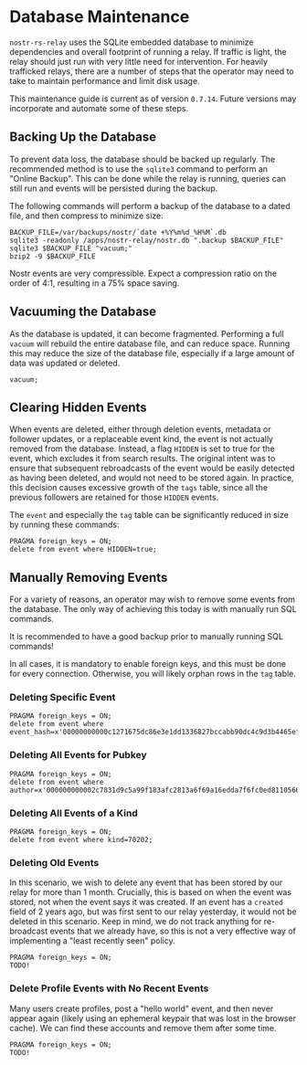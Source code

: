 # Database Maintenance

`nostr-rs-relay` uses the SQLite embedded database to minimize
dependencies and overall footprint of running a relay.  If traffic is
light, the relay should just run with very little need for
intervention.  For heavily trafficked relays, there are a number of
steps that the operator may need to take to maintain performance and
limit disk usage.

This maintenance guide is current as of version `0.7.14`.  Future
versions may incorporate and automate some of these steps.

## Backing Up the Database

To prevent data loss, the database should be backed up regularly.  The
recommended method is to use the `sqlite3` command to perform an
"Online Backup".  This can be done while the relay is running, queries
can still run and events will be persisted during the backup.

The following commands will perform a backup of the database to a
dated file, and then compress to minimize size:

```console
BACKUP_FILE=/var/backups/nostr/`date +%Y%m%d_%H%M`.db
sqlite3 -readonly /apps/nostr-relay/nostr.db ".backup $BACKUP_FILE"
sqlite3 $BACKUP_FILE "vacuum;"
bzip2 -9 $BACKUP_FILE
```

Nostr events are very compressible.  Expect a compression ratio on the
order of 4:1, resulting in a 75% space saving.

## Vacuuming the Database

As the database is updated, it can become fragmented.  Performing a
full `vacuum` will rebuild the entire database file, and can reduce
space.  Running this may reduce the size of the database file,
especially if a large amount of data was updated or deleted.

```console
vacuum;
```

## Clearing Hidden Events

When events are deleted, either through deletion events, metadata or
follower updates, or a replaceable event kind, the event is not
actually removed from the database.  Instead, a flag `HIDDEN` is set
to true for the event, which excludes it from search results.  The
original intent was to ensure that subsequent rebroadcasts of the
event would be easily detected as having been deleted, and would not
need to be stored again.  In practice, this decision causes excessive
growth of the `tags` table, since all the previous followers are
retained for those `HIDDEN` events.

The `event` and especially the `tag` table can be significantly
reduced in size by running these commands:

```console
PRAGMA foreign_keys = ON;
delete from event where HIDDEN=true;
```

## Manually Removing Events

For a variety of reasons, an operator may wish to remove some events
from the database.  The only way of achieving this today is with
manually run SQL commands.

It is recommended to have a good backup prior to manually running SQL
commands!

In all cases, it is mandatory to enable foreign keys, and this must be
done for every connection.  Otherwise, you will likely orphan rows in
the `tag` table.

### Deleting Specific Event

```console
PRAGMA foreign_keys = ON;
delete from event where event_hash=x'00000000000c1271675dc86e3e1dd1336827bccabb90dc4c9d3b4465efefe00e';
```

### Deleting All Events for Pubkey

```console
PRAGMA foreign_keys = ON;
delete from event where author=x'000000000002c7831d9c5a99f183afc2813a6f69a16edda7f6fc0ed8110566e6';
```

### Deleting All Events of a Kind


```console
PRAGMA foreign_keys = ON;
delete from event where kind=70202;
```

### Deleting Old Events

In this scenario, we wish to delete any event that has been stored by
our relay for more than 1 month.  Crucially, this is based on when the
event was stored, not when the event says it was created.  If an event
has a `created` field of 2 years ago, but was first sent to our relay
yesterday, it would not be deleted in this scenario.  Keep in mind, we
do not track anything for re-broadcast events that we already have, so
this is not a very effective way of implementing a "least recently
seen" policy.

```console
PRAGMA foreign_keys = ON;
TODO!
```

### Delete Profile Events with No Recent Events

Many users create profiles, post a "hello world" event, and then never
appear again (likely using an ephemeral keypair that was lost in the
browser cache).  We can find these accounts and remove them after some
time.

```console
PRAGMA foreign_keys = ON;
TODO!
```
